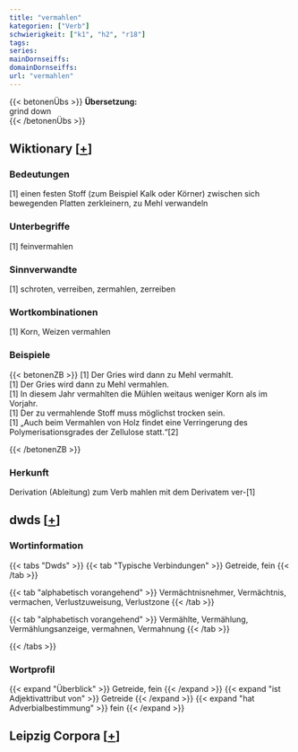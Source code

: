 ```yaml
---
title: "vermahlen"
kategorien: ["Verb"]
schwierigkeit: ["k1", "h2", "r18"]
tags:
series:
mainDornseiffs:
domainDornseiffs:
url: "vermahlen"
---
```


{{< betonenÜbs >}}
**Übersetzung:**  
grind down  
{{< /betonenÜbs >}}

## Wiktionary [[+](https://de.wiktionary.org/wiki/vermahlen)]

### Bedeutungen
[1] einen festen Stoff (zum Beispiel Kalk oder Körner) zwischen sich bewegenden Platten zerkleinern, zu Mehl verwandeln  

### Unterbegriffe
[1] feinvermahlen  

### Sinnverwandte
[1] schroten, verreiben, zermahlen, zerreiben  

### Wortkombinationen
[1] Korn, Weizen vermahlen  

### Beispiele
{{< betonenZB >}}
[1] Der Gries wird dann zu Mehl vermahlt.  
[1] Der Gries wird dann zu Mehl vermahlen.  
[1] In diesem Jahr vermahlten die Mühlen weitaus weniger Korn als im Vorjahr.  
[1] Der zu vermahlende Stoff muss möglichst trocken sein.  
[1] „Auch beim Vermahlen von Holz findet eine Verringerung des Polymerisationsgrades der Zellulose statt.“[2]  

{{< /betonenZB >}}
### Herkunft
Derivation (Ableitung) zum Verb mahlen mit dem Derivatem ver-[1]  



## dwds [[+](https://www.dwds.de/wb/vermahlen)]

### Wortinformation
{{< tabs "Dwds" >}}
{{< tab "Typische Verbindungen" >}}
Getreide, fein
{{< /tab >}}

{{< tab "alphabetisch vorangehend" >}}
Vermächtnisnehmer, Vermächtnis, vermachen, Verlustzuweisung, Verlustzone
{{< /tab >}}

{{< tab "alphabetisch vorangehend" >}}
Vermählte, Vermählung, Vermählungsanzeige, vermahnen, Vermahnung
{{< /tab >}}

{{< /tabs >}}

### Wortprofil
{{< expand "Überblick" >}} Getreide, fein {{< /expand >}}
{{< expand "ist Adjektivattribut von" >}} Getreide {{< /expand >}}
{{< expand "hat Adverbialbestimmung" >}} fein {{< /expand >}}

## Leipzig Corpora [[+](https://corpora.uni-leipzig.de/en/res?word=vermahlen&corpusId=deu_newscrawl-public_2018)]

